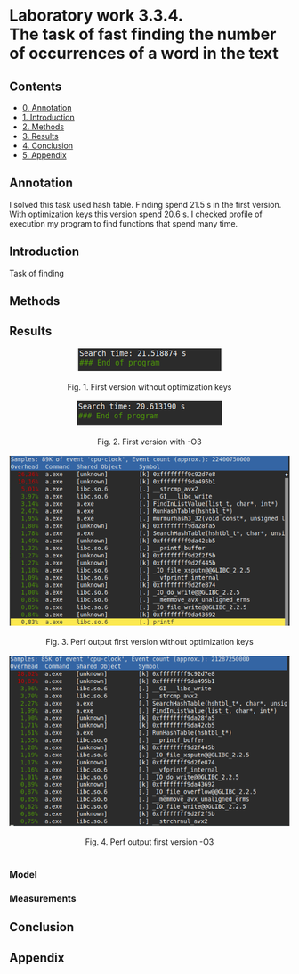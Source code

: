 # Laboratory work 3.3.4.<br>The task of fast finding the number of occurrences of a word in the text
## Contents
- [0. Annotation](#annotation)
- [1. Introduction](#introduction)
- [2. Methods](#methods)
- [3. Results](#results)
- [4. Conclusion](#conclusion)
- [5. Appendix](#appendix)

## Annotation
I solved this task used hash table. Finding spend 21.5 s in the first version. With optimization keys this version spend 20.6 s. I checked profile of execution my program to find functions that spend many time. 


## Introduction
Task of finding


## Methods

## Results


<div align="center"><img src="img/FirstVersionWithoutOptimizationKeys.png"></div><br>
  <div align="center"> Fig. 1. First version without optimization keys</div><br>

<div align="center"><img src="img/FirstVersionWithO3.png"></div><br>
  <div align="center"> Fig. 2. First version with -O3</div><br>


<div align="center"><img src="img/PerfOutputFirstVersionWithoutOptimizationKeys.png"></div><br>
  <div align="center"> Fig. 3. Perf output first version without optimization keys</div><br>

<div align="center"><img src="img/PerfOutputFirstVersionWithO3.png"></div><br>
  <div align="center"> Fig. 4. Perf output first version -O3</div><br>

### Model

### Measurements

## Conclusion

## Appendix
